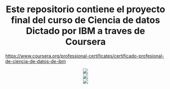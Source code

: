 <div align="center">
  <h1>Este repositorio contiene el proyecto final del curso de Ciencia de datos Dictado por IBM a traves de Coursera</h1>
</div>

https://www.coursera.org/professional-certificates/certificado-profesional-de-ciencia-de-datos-de-ibm

<div align="center"> 
  <img src="https://s3.amazonaws.com/coursera_assets/meta_images/generated/CERTIFICATE_LANDING_PAGE/CERTIFICATE_LANDING_PAGE~ZKPV57E8RR4P/CERTIFICATE_LANDING_PAGE~ZKPV57E8RR4P.jpeg" width="">
</div>


<div align="center"> 
  <img src="https://www.ibm.com/brand/experience-guides/developer/b1db1ae501d522a1a4b49613fe07c9f1/01_8-bar-positive.svg" width="">
</div>

<div align="center"> 
  <img src="https://tentulogo.com/wp-content/uploads/2018/09/coursera.png" width="">
</div>


